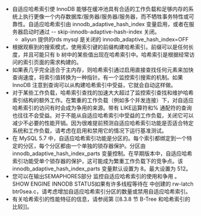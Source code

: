 - 自适应哈希索引使 InnoDB 能够在缓冲池具有合适的工作负载和足够内存的系统上执行更像一个内存数据库/服务器/服务器/服务器，而不牺牲事务特性或可靠性。自适应哈希索引由 innodb_adaptive_hash_index 变量启用，或者在服务器启动时通过 -- skip-innodb-adaptive-hash-index 关闭。
	- aliyun 提供的rds mysql 是关闭的  innodb_adaptive_hash_index=OFF
- 根据观察到的搜索模式，使用索引键的前缀构建哈希索引。前缀可以是任何长度，并且可能只有 b 树中的某些值出现在哈希索引中。哈希索引是根据经常访问的索引页面的需求构建的。
- 如果表几乎完全适合于主内存，则哈希索引通过启用直接查找任何元素来加快查询速度，将索引值转换为一种指针。有一个监控索引搜索的机制。如果 InnoDB 注意到查询可以从构建哈希索引中受益，它就会自动这样做。
- 对于某些工作负载，哈希索引查找的加速大大超过了监控索引查找和维护哈希索引结构的额外工作。在繁重的工作负载（例如多个并发连接）下，对自适应哈希索引的访问有时会成为争用的来源。带有 LIKE运算符和% 通配符的查询也往往不会受益。对于不能从自适应哈希索引中受益的工作负载，关闭它可以减少不必要的性能开销。因为很难提前预测自适应哈希索引功能是否适合特定系统和工作负载，请考虑在启用和禁用它的情况下运行基准测试。
- 在 MySQL 5.7 中，自适应哈希索引功能是分区的。每个索引都绑定到一个特定的分区，每个分区都由一个单独的锁存器保护。分区由 innodb_adaptive_hash_index_parts 变量控制。在早期版本中，自适应哈希索引功能受单个锁存器的保护，这可能成为繁重工作负载下的竞争点。该 innodb_adaptive_hash_index_parts 变量默认设置为 8。最大设置为 512。
- 您可以在输出SEMAPHORES部分 监控自适应哈希索引的使用和争用 。SHOW ENGINE INNODB STATUS如果有许多线程等待在 中创建的 rw-latch btr0sea.c，请考虑增加自适应哈希索引分区的数量或禁用自适应哈希索引。
- 有关哈希索引的性能特征的信息，请参阅第 [[8.3.8 节 B-Tree 和哈希索引的比较]]。